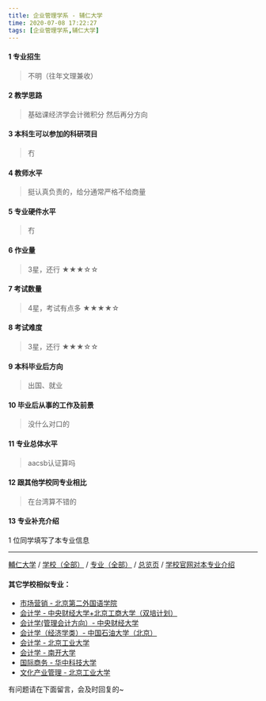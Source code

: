 ```yaml
---
title: 企业管理学系 - 辅仁大学
time: 2020-07-08 17:22:27
tags: [企业管理学系,辅仁大学]
---
```

#### 1 专业招生
> 不明（往年文理兼收）


#### 2 教学思路
> 基础课经济学会计微积分 然后再分方向


#### 3 本科生可以参加的科研项目
>  冇


#### 4 教师水平
> 挺认真负责的，给分通常严格不给商量


#### 5 专业硬件水平
> 冇


#### 6 作业量
> 3星，还行
★★★☆☆


#### 7 考试数量
> 4星，考试有点多
★★★★☆


#### 8 考试难度
> 3星，还行
★★★☆☆


#### 9 本科毕业后方向
> 出国、就业


#### 10 毕业后从事的工作及前景
> 没什么对口的


#### 11 专业总体水平
> aacsb认证算吗


#### 12 跟其他学校同专业相比
> 在台湾算不错的


#### 13 专业补充介绍
> 

1 位同学填写了本专业信息
***
[輔仁大学](https://univgo.github.io/2020/07/08/輔仁大学) / [学校（全部）](https://univgo.github.io/2020/07/08/3efa6bcca419) / [专业（全部）](https://univgo.github.io/2020/07/08/2d4c6d3552c2) / [总览页](https://univgo.github.io/2020/07/08/445daeb4fa00) / [学校官网对本专业介绍](http://www.mba.fju.edu.tw/)

#### 其它学校相似专业：
- [市场营销 - 北京第二外国语学院](https://univgo.github.io/2020/07/08/市场营销%20-%20北京第二外国语学院)
- [会计学 - 中央财经大学+北京工商大学（双培计划）](https://univgo.github.io/2020/07/08/efa86b1a5d45)
- [会计学(管理会计方向）- 中央财经大学](https://univgo.github.io/2020/07/08/236095812248)
- [会计学（经济学类）- 中国石油大学（北京）](https://univgo.github.io/2020/07/08/0f3705d4ade4)
- [会计学 - 北京工业大学](https://univgo.github.io/2020/07/08/010c80d0566b)
- [会计学 - 南开大学](https://univgo.github.io/2020/07/08/9580eaa61496)
- [国际商务 - 华中科技大学](https://univgo.github.io/2020/07/08/9d00ee9d91e8)
- [文化产业管理 - 北京工业大学](https://univgo.github.io/2020/07/08/45a980a6b8c6)


有问题请在下面留言，会及时回复的~
